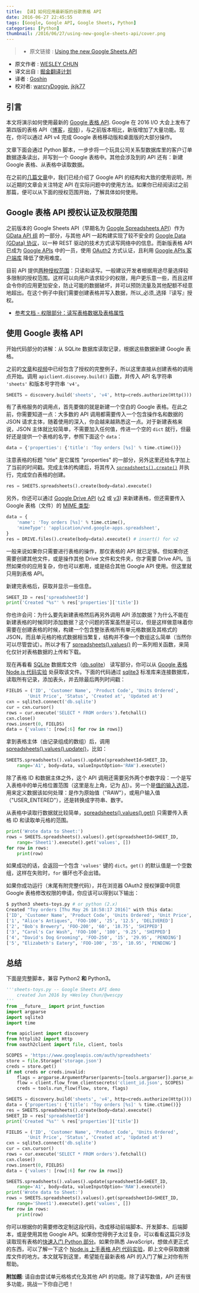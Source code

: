 ```yaml
---
title: 【译】如何应用最新版的谷歌表格 API
date: 2016-06-27 22:45:55
tags: [Google, Google API, Google Sheets, Python]
categories: [Python]
thumbnail: /2016/06/27/using-new-google-sheets-api/cover.png
---
```


>* 原文链接 : [Using the new Google Sheets API](http://wescpy.blogspot.hk/2016/06/using-new-google-sheets-api.html)
* 原文作者 : [WESLEY CHUN](http://google.com/+WesleyChun)
* 译文出自 : [掘金翻译计划](https://github.com/xitu/gold-miner)
* 译者 : [Goshin](https://github.com/Goshin)
* 校对者: [warcryDoggie](https://github.com/warcryDoggie), [jkjk77](https://github.com/jkjk77)



## 引言

本文将演示如何使用最新的 [Google 表格 API](http://developers.google.com/sheets). Google 在 2016 I/O 大会上发布了第四版的表格 API（[博客](http://googleappsdeveloper.blogspot.com/2016/06/auto-generating-google-forms.html)，[视频](http://youtu.be/Gk-xpjgUwx4)），与之前版本相比，新版增加了大量功能。现在，你可以通过 API v4 完成 Google 表格移动版和桌面版的大部分操作。

文章下面会通过 Python 脚本，一步步将一个玩具公司关系型数据库里的客户订单数据逐条读出，并写到一个 Google 表格中。其他会涉及到的 API 还有：新建 Google 表格、从表格中读取数据。

在之前的[几篇文章](http://goo.gl/57Gufk)中，我们已经介绍了 Google API 的结构和大致的使用说明，所以近期的文章会关注特定 API 在实际问题中的使用方法。如果你已经阅读过之前那篇，便可以从下面的授权范围开始，了解具体如何使用。

<!--more-->

## Google 表格 API 授权认证及权限范围

之前版本的 Google Sheets API（早期名为 [Google Spreadsheets  API](http://developers.google.com/google-apps/spreadsheets)）作为 [GData API 组](http://developers.google.com/gdata/docs/directory) 的一部分，与其他 API 一起构建实现了较不安全的 [Google Data (GData) 协议](http://developers.google.com/gdata)，以一种 REST 驱动的技术方式读写网络中的信息。而新版表格 API 已成为 [Google APIs](http://developers.google.com/api-client-library/python/apis) 中的一员，使用 [OAuth2](http://oauth.net/) 方式认证，且利用 [Google APIs 客户端库](http://developers.google.com/discovery/libraries) 降低了使用难度。

目前 API 提供[两种授权范围](https://developers.google.com/sheets/guides/authorizing#OAuth2Authorizing)：只读和读写。一般建议开发者根据用途尽量选择较多限制的授权范围。这样可以向用户请求较少的权限，用户更乐意一些，而且这样会令你的应用更加安全，防止可能的数据破坏，并可以预防流量及其他配额不经意地超出。在这个例子中我们需要创建表格并写入数据，所以_必须_选择『读写』授权。

* [参考文档 - 权限部分：读写表格数据及表格属性](https://www.googleapis.com/auth/spreadsheets)

## 使用 Google 表格 API

开始代码部分的讲解：从 SQLite 数据库读取记录，根据这些数据新建 Google 表格。

之前的[文章](http://goo.gl/cdm3kZ)和[视频](http://goo.gl/KMfbeK)中已经包含了授权的完整例子，所以这里直接从创建表格的调用点开始。调用 `apiclient.discovey.build()` 函数，并传入 API 名字符串 `'sheets'` 和版本号字符串 `'v4'`。

```python
SHEETS = discovery.build('sheets', 'v4', http=creds.authorize(Http()))
```

有了表格服务的调用点，首先要做的就是新建一个空白的 Google 表格。在此之前，你需要知道一点：大多数的 API 调用都需要传入一个包含操作名和数据的 JSON 请求主体，随着使用的深入，你会越来越熟悉这一点。对于新建表格来说，JSON 主体就比较简单，不需要加入任何值，传进一个空的 `dict` 就行，但最好还是提供一个表格的名字，参照下面这个 `data`：

```python
data = {'properties': {'title': 'Toy orders [%s]' % time.ctime()}}
```

注意表格的标题 "title" 是它属性 "properties" 的一部分，另外这里还给名字加上了当前的时间戳。完成主体的构建后，将其传入 [`spreadsheets().create()`](http://developers.google.com/sheets/reference/rest/v4/spreadsheets/create) 并执行，完成空白表格的创建。

```python
res = SHEETS.spreadsheets().create(body=data).execute()
```

另外，你还可以通过  [Google Drive API](http://developers.google.com/drive) ([v2](http://wescpy.blogspot.com/2015/12/google-drive-uploading-downloading.html) 或 [v3](http://wescpy.blogspot.com/2015/12/migrating-to-new-google-drive-api-v3.html)) 来新建表格，但还需要传入 Google 表格（文件）的 [MIME 类型](http://developers.google.com/drive/v3/web/mime-types):

```python
data = {
    'name': 'Toy orders [%s]' % time.ctime(),
    'mimeType': 'application/vnd.google-apps.spreadsheet',
}
res = DRIVE.files().create(body=data).execute() # insert() for v2
```

一般来说如果你只需要进行表格的操作，那仅表格的 API 就已足够。但如果你还需要创建其他文件，或是操作其他 Drive 文件和文件夹，你才需要 Drive API。当然如果你的应用复杂，你也可以都用，或是结合其他 Google API 使用。但这里就只用到表格 API。

新建完表格后，获取并显示一些信息。

```python
SHEET_ID = res['spreadsheetId']
print('Created "%s"' % res['properties']['title'])
```

你也许会问：为什么要先新建表格然后再另外调用 API 添加数据？为什么不能在新建表格的时候同时添加数据？这个问题的答案虽然是可以，但是这样做意味着你需要在创建表格的时候，构建一个包含整张表格所有单元格数据及其格式的 JSON，而且单元格的格式数据相当繁复，结构并不像一个数组这么简单（当然你可以尽管尝试）。所以才有了 [spreadsheets().values()](http://developers.google.com/sheets/reference/rest/v4/spreadsheets.values) 的一系列相关函数，来简化仅针对表格数据的上传和下载。

现在再看看 [SQLite](http://sqlite.org) 数据库文件（[db.sqlite](https://github.com/googlecodelabs/sheets-api/blob/master/start/db.sqlite)） 读写部分，你可以从 [Google 表格 Node.js 代码实验](http://g.co/codelabs/sheets) 处获取该文件。下面的代码通过 [sqlite3](http://docs.python.org/library/sqlite3) 标准库来连接数据库，读取所有记录，添加表头，并去除最后两列时间戳：

```python
FIELDS = ('ID', 'Customer Name', 'Product Code', 'Units Ordered',
        'Unit Price', 'Status', 'Created at', 'Updated at')
cxn = sqlite3.connect('db.sqlite')
cur = cxn.cursor()
rows = cur.execute('SELECT * FROM orders').fetchall()
cxn.close()
rows.insert(0, FIELDS)
data = {'values': [row[:6] for row in rows]}
```

拿到表格主体（由记录组成的数组）后，调用 [spreadsheets().values().update()](http://developers.google.com/sheets/reference/rest/v4/spreadsheets.values/update)，比如：

```python
SHEETS.spreadsheets().values().update(spreadsheetId=SHEET_ID,
    range='A1', body=data, valueInputOption='RAW').execute()
```

除了表格 ID 和数据主体之外，这个 API 调用还需要另外两个参数字段：一个是写入表格中的单元格位置范围（这里是左上角，记为 [A1](https://developers.google.com/sheets/guides/concepts#a1_notation)）。另一个是[值的输入选项](https://developers.google.com/sheets/reference/rest/v4/ValueInputOption)，用来定义数据该如何处理：是作为原始值（"RAW"），或用户输入值（"USER_ENTERED"），还是转换成字符串、数字。

从表格中读取行数据就比较简单，[spreadsheets().values().get()](http://developers.google.com/sheets/reference/rest/v4/spreadsheets.values/get) 只需要传入表格 ID 和读取单元格的范围。

```python
print('Wrote data to Sheet:')
rows = SHEETS.spreadsheets().values().get(spreadsheetId=SHEET_ID,
    range='Sheet1').execute().get('values', [])
for row in rows:
    print(row)
```

如果成功的话，会返回一个包含 `'values'` 键的 `dict`。`get()` 的默认值是一个空数组，这样在失败时，`for` 循环也不会出错。

如果你成功运行（末尾有附完整代码），并在浏览器 OAuth2 授权弹窗中同意 Google 表格修改权限的申请，你应该可以得到以下输出：

```bash
$ python3 sheets-toys.py # or python (2.x)
Created "Toy orders [Thu May 26 18:58:17 2016]" with this data:
['ID', 'Customer Name', 'Product Code', 'Units Ordered', 'Unit Price', 'Status']
['1', "Alice's Antiques", 'FOO-100', '25', '12.5', 'DELIVERED']
['2', "Bob's Brewery", 'FOO-200', '60', '18.75', 'SHIPPED']
['3', "Carol's Car Wash", 'FOO-100', '100', '9.25', 'SHIPPED']
['4', "David's Dog Grooming", 'FOO-250', '15', '29.95', 'PENDING']
['5', "Elizabeth's Eatery", 'FOO-100', '35', '10.95', 'PENDING']
```

## 总结

下面是完整脚本，兼容 Python2 **和** Python3。

```python
'''sheets-toys.py -- Google Sheets API demo
    created Jun 2016 by +Wesley Chun/@wescpy
'''
from __future__ import print_function
import argparse
import sqlite3
import time

from apiclient import discovery
from httplib2 import Http
from oauth2client import file, client, tools

SCOPES = 'https://www.googleapis.com/auth/spreadsheets'
store = file.Storage('storage.json')
creds = store.get()
if not creds or creds.invalid:
    flags = argparse.ArgumentParser(parents=[tools.argparser]).parse_args()
    flow = client.flow_from_clientsecrets('client_id.json', SCOPES)
    creds = tools.run_flow(flow, store, flags)

SHEETS = discovery.build('sheets', 'v4', http=creds.authorize(Http()))
data = {'properties': {'title': 'Toy orders [%s]' % time.ctime()}}
res = SHEETS.spreadsheets().create(body=data).execute()
SHEET_ID = res['spreadsheetId']
print('Created "%s"' % res['properties']['title'])

FIELDS = ('ID', 'Customer Name', 'Product Code', 'Units Ordered',
        'Unit Price', 'Status', 'Created at', 'Updated at')
cxn = sqlite3.connect('db.sqlite')
cur = cxn.cursor()
rows = cur.execute('SELECT * FROM orders').fetchall()
cxn.close()
rows.insert(0, FIELDS)
data = {'values': [row[:6] for row in rows]}

SHEETS.spreadsheets().values().update(spreadsheetId=SHEET_ID,
    range='A1', body=data, valueInputOption='RAW').execute()
print('Wrote data to Sheet:')
rows = SHEETS.spreadsheets().values().get(spreadsheetId=SHEET_ID,
    range='Sheet1').execute().get('values', [])
for row in rows:
    print(row)
```

你可以根据你的需要修改定制这段代码，改成移动前端脚本、开发脚本、后端脚本，或是使用其他 Google API。如果你觉得例子太过复杂，可以看看这篇只涉及读取现有表格的[快速入门 Python 部分](http://developers.google.com/sheets/quickstart/python)。如果你熟悉 JavaScript，想做点更正式的东西，可以了解一下这个 [Node.js 上手表格 API 代码实验](http://g.co/codelabs/sheets)，即上文中获取数据库文件的地方。本文就写到这里，希望能在最新表格 API 的入门了解上对你有所帮助。

**附加题**: 请自由尝试单元格格式化及其他 API 的功能。除了读写数值，API 还有很多功能，挑战一下你自己吧！

